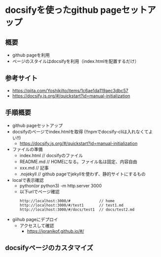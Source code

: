 # docsifyを使ったgithub pageセットアップ

## 概要
- github pageを利用
- ページのスタイルはdocsifyを利用（index.htmlを配置するだけ）

## 参考サイト
- https://qiita.com/YoshikiIto/items/1c6ae1da119aec3dbc57
- https://docsify.js.org/#/quickstart?id=manual-initialization

## 手順概要
- github pageセットアップ
- docsifyのページでindex.htmlを取得 (!!npmでdocsify-cliは入れなくてよい!!)
    - https://docsify.js.org/#/quickstart?id=manual-initialization
- ファイルの準備
    - index.html    // docsifyのファイル
    - README.md     // HOMEになる。ファイル名は固定、内容自由
    - xxx.md        // 記事
    - .nojekyll     // github pageでjekyllを使わず、静的サイトにするもの
- localで表示確認
    - python(or python3) -m http.server 3000
    - 以下urlでページ確認
        ```
        http://localhost:3000/#             // home
        http://localhost:3000/#/test1       // test1.md
        http://localhost:3000/#/docs/test1  // docs/test2.md
        ```
- giihub pageにデプロイ
    - アクセスして確認
        - https://joranikof.github.io/#/

## docsifyページのカスタマイズ
